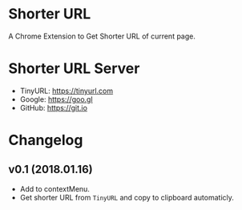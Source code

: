 # Shorter URL

A Chrome Extension to Get Shorter URL of current page.


# Shorter URL Server

- TinyURL: https://tinyurl.com
- Google: https://goo.gl
- GitHub: https://git.io


# Changelog
## v0.1 (2018.01.16)
- Add to contextMenu.
- Get shorter URL from `TinyURL` and copy to clipboard automaticly.
